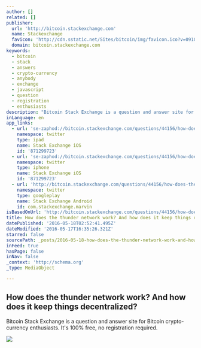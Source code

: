 ```yaml
---
author: []
related: []
publisher:
  url: 'http://bitcoin.stackexchange.com'
  name: Stackexchange
  favicon: 'http://cdn.sstatic.net/Sites/bitcoin/img/favicon.ico?v=0910168c5c65'
  domain: bitcoin.stackexchange.com
keywords:
  - bitcoin
  - stack
  - answers
  - crypto-currency
  - anybody
  - exchange
  - javascript
  - question
  - registration
  - enthusiasts
description: "Bitcoin Stack Exchange is a question and answer site for Bitcoin crypto-currency enthusiasts. It's 100% free, no registration required."
inLanguage: en
app_links:
  - url: 'se-zaphod://bitcoin.stackexchange.com/questions/44156/how-does-the-thunder-network-work-and-how-does-it-keep-things-decentralized'
    namespace: twitter
    type: ipad
    name: Stack Exchange iOS
    id: '871299723'
  - url: 'se-zaphod://bitcoin.stackexchange.com/questions/44156/how-does-the-thunder-network-work-and-how-does-it-keep-things-decentralized'
    namespace: twitter
    type: iphone
    name: Stack Exchange iOS
    id: '871299723'
  - url: 'http://bitcoin.stackexchange.com/questions/44156/how-does-the-thunder-network-work-and-how-does-it-keep-things-decentralized'
    namespace: twitter
    type: googleplay
    name: Stack Exchange Android
    id: com.stackexchange.marvin
isBasedOnUrl: 'http://bitcoin.stackexchange.com/questions/44156/how-does-the-thunder-network-work-and-how-does-it-keep-things-decentralized'
title: How does the thunder network work? And how does it keep things decentralized?
datePublished: '2016-05-18T02:52:41.495Z'
dateModified: '2016-05-17T16:35:26.321Z'
starred: false
sourcePath: _posts/2016-05-18-how-does-the-thunder-network-work-and-how-does-it-keep-thin.md
inFeed: true
hasPage: false
inNav: false
_context: 'http://schema.org'
_type: MediaObject

---
```

<article style=""><h1>How does the thunder network work? And how does it keep things decentralized?</h1><p>Bitcoin Stack Exchange is a question and answer site for Bitcoin crypto-currency enthusiasts. It's 100% free, no registration required.</p><img src="http://cdn.sstatic.net/Sites/bitcoin/img/apple-touch-icon.png?v=a43e5a337e6b&amp;a" /></article>